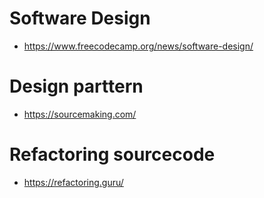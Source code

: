 # Software Design
- https://www.freecodecamp.org/news/software-design/

# Design parttern
- https://sourcemaking.com/

# Refactoring sourcecode
- https://refactoring.guru/
